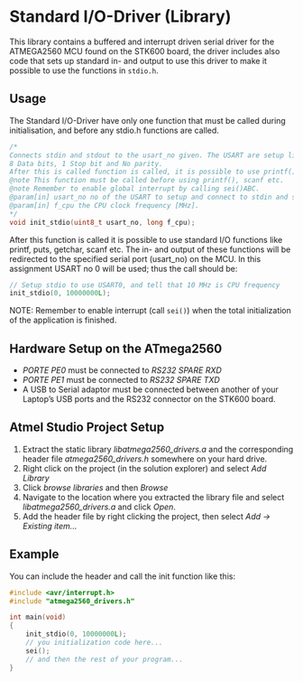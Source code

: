 Standard I/O-Driver (Library)
=============================

This library contains a buffered and interrupt driven serial driver for the ATMEGA2560 MCU found on the STK600 board, the driver includes also code that sets up standard in- and output to use this driver to make it possible to use the functions in `stdio.h`.

Usage
-----

The Standard I/O-Driver have only one function that must be called during initialisation, and before any stdio.h functions are called.

```c
/*
Connects stdin and stdout to the usart_no given. The USART are setup like this: 57600 baud,
8 Data bits, 1 Stop bit and No parity.
After this is called function is called, it is possible to use printf(), scanf etc.
@note This function must be called before using printf(), scanf etc.
@note Remember to enable global interrupt by calling sei()ABC.
@param[in] usart_no no of the USART to setup and connect to stdin and stdout [0..3].
@param[in] f_cpu the CPU clock frequency [MHz].
*/
void init_stdio(uint8_t usart_no, long f_cpu);

```

After this function is called it is possible to use standard I/O functions like printf, puts, getchar, scanf etc. The in- and output of these functions will be redirected to the specified serial port (usart_no) on the MCU. In this assignment USART no 0 will be used; thus the call should be: 
```c
// Setup stdio to use USART0, and tell that 10 MHz is CPU frequency
init_stdio(0, 10000000L);

```
NOTE: Remember to enable interrupt (call `sei()`) when the total initialization of the application is finished.

Hardware Setup on the ATmega2560
--------------------------------

* *PORTE PE0* must be connected to *RS232 SPARE RXD*
* *PORTE PE1* must be connected to *RS232 SPARE TXD*
* A USB to Serial adaptor must be connected between another of your Laptop’s USB ports and the RS232 connector on the STK600 board.

Atmel Studio Project Setup
--------------------------
1. Extract the static library *libatmega2560_drivers.a* and the corresponding header file *atmega2560_drivers.h* somewhere on your hard drive.
1. Right click on the project (in the solution explorer) and select *Add Library*
1. Click *browse libraries* and then *Browse*
1. Navigate to the location where you extracted the library file and select *libatmega2560_drivers.a* and click *Open*.
1. Add the header file by right clicking the project, then select *Add -> Existing item...*

Example
-------

You can include the header and call the init function like this:
```c
#include <avr/interrupt.h>
#include "atmega2560_drivers.h"

int main(void)
{
    init_stdio(0, 10000000L);
    // you initialization code here...
    sei();
    // and then the rest of your program...
}

```